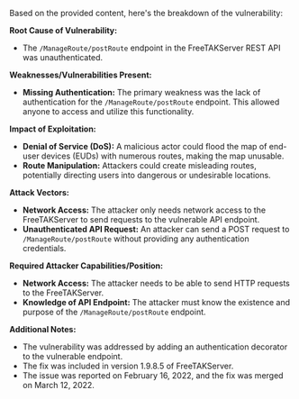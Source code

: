 Based on the provided content, here's the breakdown of the vulnerability:

**Root Cause of Vulnerability:**

*   The `/ManageRoute/postRoute` endpoint in the FreeTAKServer REST API was unauthenticated.

**Weaknesses/Vulnerabilities Present:**

*   **Missing Authentication:** The primary weakness was the lack of authentication for the `/ManageRoute/postRoute` endpoint. This allowed anyone to access and utilize this functionality.

**Impact of Exploitation:**

*   **Denial of Service (DoS):** A malicious actor could flood the map of end-user devices (EUDs) with numerous routes, making the map unusable.
*   **Route Manipulation:** Attackers could create misleading routes, potentially directing users into dangerous or undesirable locations.

**Attack Vectors:**

*   **Network Access:** The attacker only needs network access to the FreeTAKServer to send requests to the vulnerable API endpoint.
*   **Unauthenticated API Request:** An attacker can send a POST request to `/ManageRoute/postRoute` without providing any authentication credentials.

**Required Attacker Capabilities/Position:**

*   **Network Access:** The attacker needs to be able to send HTTP requests to the FreeTAKServer.
*   **Knowledge of API Endpoint:** The attacker must know the existence and purpose of the `/ManageRoute/postRoute` endpoint.

**Additional Notes:**

*   The vulnerability was addressed by adding an authentication decorator to the vulnerable endpoint.
*   The fix was included in version 1.9.8.5 of FreeTAKServer.
*   The issue was reported on February 16, 2022, and the fix was merged on March 12, 2022.